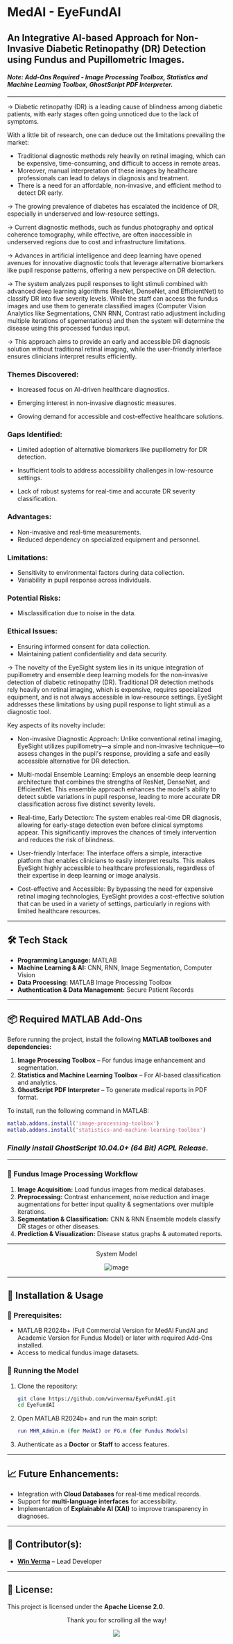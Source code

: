 # MedAI - EyeFundAI
## An Integrative AI-based Approach for Non-Invasive Diabetic Retinopathy (DR) Detection using Fundus and Pupillometric Images.

#### ***Note: Add-Ons Required - Image Processing Toolbox, Statistics and Machine Learning Toolbox, GhostScript PDF Interpreter.***

---

-> Diabetic retinopathy (DR) is a leading cause of blindness among diabetic patients, with early stages often going unnoticed due to the lack of symptoms. 

With a little bit of research, one can deduce out the limitations prevailing the market:

- Traditional diagnostic methods rely heavily on retinal imaging, which can be expensive, time-consuming, and difficult to access in remote areas.
- Moreover, manual interpretation of these images by healthcare professionals can lead to delays in diagnosis and treatment. 
- There is a need for an affordable, non-invasive, and efficient method to detect DR early.

-> The growing prevalence of diabetes has escalated the incidence of DR, especially in underserved and low-resource settings. 

-> Current diagnostic methods, such as fundus photography and optical coherence tomography, while effective, are often inaccessible in underserved regions due to cost and infrastructure limitations.

-> Advances in artificial intelligence and deep learning have opened avenues for innovative diagnostic tools that leverage alternative biomarkers like pupil response patterns, offering a new perspective on DR detection.

-> The system analyzes pupil responses to light stimuli combined with advanced deep learning algorithms (ResNet, DenseNet, and EfficientNet) to classify DR into five severity levels. While the staff can access the fundus images and use them to generate classified images (Computer Vision Analytics like Segmentations, CNN RNN, Contrast ratio adjustment including multiple iterations of sgementations) and then the system will determine the disease using this processed fundus input.

-> This approach aims to provide an early and accessible DR diagnosis solution without traditional retinal imaging, while the user-friendly interface ensures clinicians interpret results efficiently.


### Themes Discovered:

- Increased focus on AI-driven healthcare diagnostics.

- Emerging interest in non-invasive diagnostic measures.

- Growing demand for accessible and cost-effective healthcare solutions.


### Gaps Identified:

- Limited adoption of alternative biomarkers like pupillometry for DR detection.

- Insufficient tools to address accessibility challenges in low-resource settings.

- Lack of robust systems for real-time and accurate DR severity classification.


### Advantages:
- Non-invasive and real-time measurements.
- Reduced dependency on specialized equipment and personnel.

### Limitations:
- Sensitivity to environmental factors during data collection.
- Variability in pupil response across individuals.

### Potential Risks:
- Misclassification due to noise in the data.

### Ethical Issues:
- Ensuring informed consent for data collection.
- Maintaining patient confidentiality and data security.


-> The novelty of the EyeSight system lies in its unique integration of pupillometry and ensemble deep learning models for the non-invasive detection of diabetic retinopathy (DR). Traditional DR detection methods rely heavily on retinal imaging, which is expensive, requires specialized equipment, and is not always accessible in low-resource settings. EyeSight addresses these limitations by using pupil response to light stimuli as a diagnostic tool.

Key aspects of its novelty include:

- Non-invasive Diagnostic Approach: Unlike conventional retinal imaging, EyeSight utilizes pupillometry—a simple and non-invasive technique—to assess changes in the pupil's response, providing a safe and easily accessible alternative for DR detection.

- Multi-modal Ensemble Learning: Employs an ensemble deep learning architecture that combines the strengths of ResNet, DenseNet, and EfficientNet. This ensemble approach enhances the model's ability to detect subtle variations in pupil response, leading to more accurate DR classification across five distinct severity levels.

- Real-time, Early Detection: The system enables real-time DR diagnosis, allowing for early-stage detection even before clinical symptoms appear. This significantly improves the chances of timely intervention and reduces the risk of blindness.

- User-friendly Interface: The interface offers a simple, interactive platform that enables clinicians to easily interpret results. This makes EyeSight highly accessible to healthcare professionals, regardless of their expertise in deep learning or image analysis.

- Cost-effective and Accessible: By bypassing the need for expensive retinal imaging technologies, EyeSight provides a cost-effective solution that can be used in a variety of settings, particularly in regions with limited healthcare resources.

---

## **🛠️ Tech Stack**  
- **Programming Language:** MATLAB  
- **Machine Learning & AI:** CNN, RNN, Image Segmentation, Computer Vision  
- **Data Processing:** MATLAB Image Processing Toolbox  
- **Authentication & Data Management:** Secure Patient Records  

---

## **📦 Required MATLAB Add-Ons**  
Before running the project, install the following **MATLAB toolboxes and dependencies:**  
1. **Image Processing Toolbox** – For fundus image enhancement and segmentation.  
2. **Statistics and Machine Learning Toolbox** – For AI-based classification and analytics.  
3. **GhostScript PDF Interpreter** – To generate medical reports in PDF format.  

To install, run the following command in MATLAB:  
```matlab  
matlab.addons.install('image-processing-toolbox')
matlab.addons.install('statistics-and-machine-learning-toolbox')  
```
### ***Finally install GhostScript 10.04.0+ (64 Bit) AGPL Release.***
---

### **📸 Fundus Image Processing Workflow**  
1. **Image Acquisition:** Load fundus images from medical databases.  
2. **Preprocessing:** Contrast enhancement, noise reduction and image augmentations for better input quality & segmentations over multiple iterations.  
3. **Segmentation & Classification:** CNN & RNN Ensemble models classify DR stages or other diseases.  
4. **Prediction & Visualization:** Disease status graphs & automated reports.

---

<p align="center">System Model</p>

<p align="center">
  <img src="https://github.com/user-attachments/assets/1cd96a25-a074-4d9e-8b3a-450389870f16" alt="image">
</p>

---

## **🚀 Installation & Usage**  
### **🔧 Prerequisites:**  
- MATLAB R2024b+ (Full Commercial Version for MedAI FundAI and Academic Version for Fundus Model) or later with required Add-Ons installed.  
- Access to medical fundus image datasets.  

### **📌 Running the Model**  
1. Clone the repository:  
   ```sh  
   git clone https://github.com/winverma/EyeFundAI.git  
   cd EyeFundAI
   ```  
2. Open MATLAB R2024b+ and run the main script:  
   ```matlab  
   run MHR_Admin.m (for MedAI) or FG.m (for Fundus Models)
   ```  
3. Authenticate as a **Doctor** or **Staff** to access features.  

---

## **📈 Future Enhancements:**  
- Integration with **Cloud Databases** for real-time medical records.  
- Support for **multi-language interfaces** for accessibility.  
- Implementation of **Explainable AI (XAI)** to improve transparency in diagnoses.  

---

## **🤝 Contributor(s):**  
- **[Win Verma](https://github.com/winverma)** – Lead Developer  

---

## **📜 License:**  
This project is licensed under the **Apache License 2.0**.  

<p align="center">Thank you for scrolling all the way!</p>
<p align="center"><a href="#top"><img src="https://img.shields.io/badge/-Back%20to%20Top-orange?style=for-the-badge" /></a></p>
